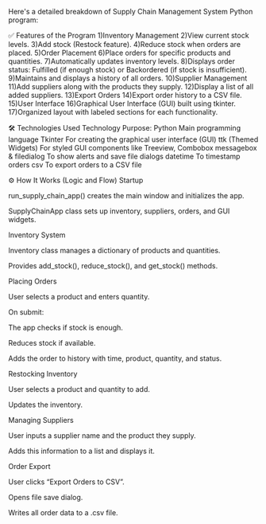 Here's a detailed breakdown of Supply Chain Management System Python program:

✅ Features of the Program
1)Inventory Management 
2)View current stock levels.
3)Add stock (Restock feature).
4)Reduce stock when orders are placed.
5)Order Placement
6)Place orders for specific products and quantities.
7)Automatically updates inventory levels.
8)Displays order status: Fulfilled (if enough stock) or Backordered (if stock is insufficient).
9)Maintains and displays a history of all orders.
10)Supplier Management
11)Add suppliers along with the products they supply.
12)Display a list of all added suppliers.
13)Export Orders
14)Export order history to a CSV file.
15)User Interface
16)Graphical User Interface (GUI) built using tkinter.
17)Organized layout with labeled sections for each functionality.

🛠️ Technologies Used
Technology	Purpose:
Python	Main programming language
Tkinter	For creating the graphical user interface (GUI)
ttk (Themed Widgets)	For styled GUI components like Treeview, Combobox
messagebox & filedialog	To show alerts and save file dialogs
datetime	To timestamp orders
csv	To export orders to a CSV file

⚙️ How It Works (Logic and Flow)
Startup

run_supply_chain_app() creates the main window and initializes the app.

SupplyChainApp class sets up inventory, suppliers, orders, and GUI widgets.

Inventory System

Inventory class manages a dictionary of products and quantities.

Provides add_stock(), reduce_stock(), and get_stock() methods.

Placing Orders

User selects a product and enters quantity.

On submit:

The app checks if stock is enough.

Reduces stock if available.

Adds the order to history with time, product, quantity, and status.

Restocking Inventory

User selects a product and quantity to add.

Updates the inventory.

Managing Suppliers

User inputs a supplier name and the product they supply.

Adds this information to a list and displays it.

Order Export

User clicks “Export Orders to CSV”.

Opens file save dialog.

Writes all order data to a .csv file.
